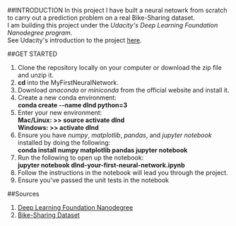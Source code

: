 ##INTRODUCTION
In this project I have built a neural netowrk from scratch to carry out a prediction problem on a real Bike-Sharing dataset.  
I am building this project under the *Udacity's Deep Learning Foundation Nanodegree program*.  
See Udacity's introduction to the project [here](https://www.youtube.com/watch?v=dOwEDeJp8yw).

##GET STARTED
1. Clone the repository locally on your computer or download the zip file and unzip it.
2. __cd__ into the MyFirstNeuralNetwork.
3. Download _anaconda_ or _miniconda_ from the official website and install it.
4. Create a new conda environment:  
__conda create --name dlnd python=3__
5. Enter your new environment:  
    __Mac/Linux: >> source activate dlnd__  
    __Windows: >> activate dlnd__
6. Ensure you have _numpy_, _matplotlib_, _pandas_, and _jupyter notebook_ installed by doing the following:  
__conda install numpy matplotlib pandas jupyter notebook__
7. Run the following to open up the notebook:  
__jupyter notebook dlnd-your-first-neural-network.ipynb__
8. Follow the instructions in the notebook will lead you through the project.
9. Ensure you've passed the unit tests in the notebook

##Sources
1. [Deep Learning Foundation Nanodegree](https://in.udacity.com/course/deep-learning-nanodegree-foundation--nd101/)
2. [Bike-Sharing Dataset](https://archive.ics.uci.edu/ml/datasets/Bike+Sharing+Dataset)
